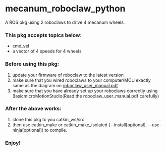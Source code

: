 # mecanum_roboclaw_python
A ROS pkg using 2 roboclaws to drive 4 mecanum wheels.

### This pkg accepts topics below:
* cmd_vel
* a vector of 4 speeds for 4 wheels

### Before using this pkg:
1. update your firmware of roboclaw to the latest version
2. make sure that you wired roboclaws to your computer/MCU exactly same as the diagram on [roboclaw_user_manual.pdf](http://downloads.ionmc.com/docs/roboclaw_user_manual.pdf)
3. make sure that you have already set up your roboclaws correctly using BasicmicroMotionStudio(Read the roboclaw_user_manual.pdf carefully)

### After the above works:
1. clone this pkg to you catkin_ws/src
2. then use catkin_make or catkin_make_isolated (--install[optional], --use-ninja[optional]) to compile.

### Enjoy!
